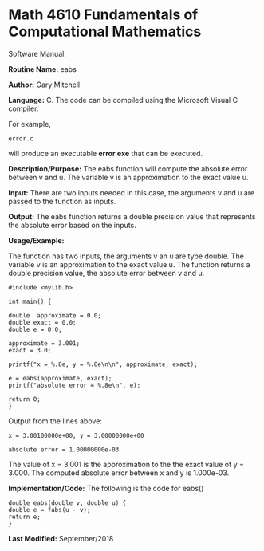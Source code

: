 # Math 4610 Fundamentals of Computational Mathematics
Software Manual.

**Routine Name:**           eabs

**Author:** Gary Mitchell

**Language:** C. The code can be compiled using the Microsoft Visual C compiler.

For example,

    error.c

will produce an executable **error.exe** that can be executed.

**Description/Purpose:** The eabs function will compute the absolute error between v and u. The variable v is 
an approximation to the exact value u.

**Input:** There are two inputs needed in this case, the arguments v and u are passed to the function as inputs.

**Output:** The eabs function returns a double precision value that represents the absolute error based on the inputs.

**Usage/Example:**

The function has two inputs, the arguments v an u are type double. The variable v is an approximation to the exact
value u. The function returns a double precision value, the absolute error between v and u. 

    #include <mylib.h>
    
    int main() {
    
    double  approximate = 0.0;
    double exact = 0.0;
    double e = 0.0;
    
    approximate = 3.001;
    exact = 3.0;
    
    printf("x = %.8e, y = %.8e\n\n", approximate, exact);
    
    e = eabs(approximate, exact);
    printf("absolute error = %.8e\n", e);
    
    return 0;
    }

Output from the lines above:

    x = 3.00100000e+00, y = 3.00000000e+00
    
    absolute error = 1.00000000e-03

The value of x = 3.001 is the approximation to the the exact value of y = 3.000. The computed absolute error
between x and y is 1.000e-03.

**Implementation/Code:** The following is the code for eabs()

    double eabs(double v, double u) {
    double e = fabs(u - v);
    return e;
    }

**Last Modified:** September/2018
